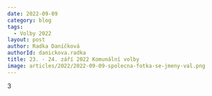 ```yaml
---
date: 2022-09-09
category: blog
tags: 
  - Volby 2022
layout: post
author: Radka Daníčková
authorId: danickova.radka
title: 23. - 24. září 2022 Komunální volby
image: articles/2022/2022-09-09-spolecna-fotka-se-jmeny-val.png
---
```


3<div id="ir-widget-with-player"><div id="widget-static-muni"></div></div><script src="https://www.irozhlas.cz/sites/default/files/volby/js/elections2022ext.js"></script><script>var widgetStaticOverallMuni = irozhlas.renderComponent("WidgetStaticMunicipality", document.getElementById("widget-static-muni"), {data: {municipalityId: 547387,municipalityName: "Praha 15 ",results: []}, settings:{showArticles:false, theme:"dark"}});</script>

